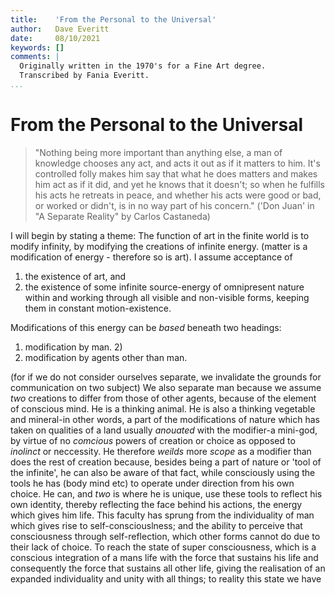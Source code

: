 ```yaml
---
title:    'From the Personal to the Universal'
author:   Dave Everitt
date:     08/10/2021
keywords: []
comments: |
  Originally written in the 1970's for a Fine Art degree. 
  Transcribed by Fania Everitt.
...
```


# From the Personal to the Universal

> "Nothing being more important than anything else, a man of knowledge chooses any act, and acts it out as if it matters to him. It's controlled folly makes him say that what he does matters and makes him act as if it did, and yet he knows that it doesn't; so when he fulfills his acts he retreats in peace, and whether his acts were good or bad, or worked or didn't, is in no way part of his concern." ('Don Juan' in "A Separate Reality" by Carlos Castaneda)

I will begin by stating a theme: The function of art in the finite world is to modify infinity, by modifying the creations of infinite energy. (matter is a modification of energy - therefore so is art). I assume acceptance of

1. the existence of art, and 
2. the existence of some infinite source-energy of omnipresent nature within and working through all visible and non-visible forms, keeping them in constant motion-existence.

Modifications of this energy can be *based* beneath two headings:

1. modification by man. 2) 
2. modification by agents other than man. 

(for if we do not consider ourselves separate, we invalidate the grounds for communication on two subject) We also separate man because we assume *two* creations to differ from those of other agents, because of the element of conscious mind. He is a thinking animal. He is also a thinking vegetable and mineral-in other words, a part of the modifications of nature which has taken on qualities of a land usually *anouated* with the modifier-a mini-god, by virtue of no *comcious* powers of creation or choice as opposed to *inolinct* or neccessity. He therefore *weilds* more *scope* as a modifier than does the rest of creation because, besides being a part of nature or 'tool of the infinite', he can also be aware of that fact, while consciously using the tools he has (body mind etc) to operate under direction from his own choice. He can, and *two* is where he is unique, use these tools to reflect his own identity, thereby reflecting the face behind his actions, the energy which gives him life. This faculty has sprung from the individuality of man which gives rise to self-consciouslness; and the ability to perceive that consciousness through self-reflection, which other forms cannot do due to their lack of choice. To reach the state of super consciousness, which is a conscious integration of a mans life with the force that sustains his life and consequently the force that sustains all other life, giving the realisation of an expanded individuality and unity with all things; to reality this state we have